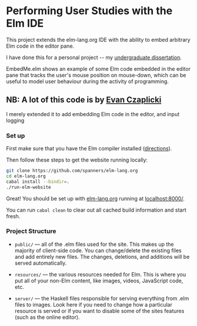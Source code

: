 # Performing User Studies with the Elm IDE

This project extends the elm-lang.org IDE with the ability to embed arbitrary Elm code in the editor pane.

I have done this for a personal project -- my [undergraduate dissertation](https://github.com/spanners/dissertation).

EmbedMe.elm shows an example of some Elm code embedded in the editor pane that tracks the user's mouse position on mouse-down, which can be useful to model user behaviour during the activity of programming.

## NB: A lot of this code is by [Evan Czaplicki](https://github.com/evancz)

I merely extended it to add embedding Elm code in the editor, and input logging

### Set up

First make sure that you have the Elm compiler installed
([directions](https://github.com/evancz/Elm#elm)).

Then follow these steps to get the website running locally:

```bash
git clone https://github.com/spanners/elm-lang.org
cd elm-lang.org
cabal install --bindir=.
./run-elm-website
```

Great! You should be set up with [elm-lang.org](http://elm-lang.org/) running at
[localhost:8000/](http://localhost:8000/).

You can run `cabal clean` to clear out all cached build information and start fresh.

### Project Structure

- `public/` &mdash; all of the .elm files used for the site. This makes up the
  majority of client-side code.  You can change/delete the existing files and
  add entirely new files. The changes, deletions, and additions will be served
  automatically.

- `resources/` &mdash; the various resources needed for Elm. This is where you
  put all of your non-Elm content, like images, videos, JavaScript code, etc.

- `server/` &mdash; the Haskell files responsible for serving everything from
  .elm files to images. Look here if you need to change how a particular
  resource is served or if you want to disable some of the sites features (such
  as the online editor).
